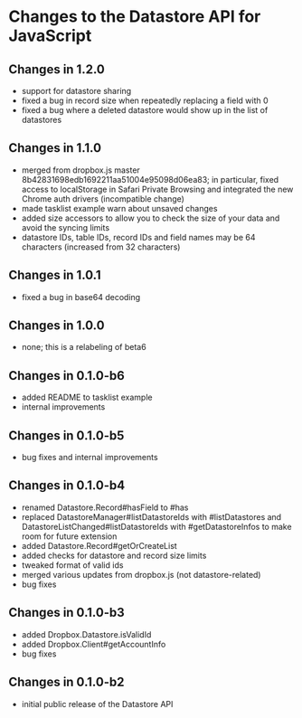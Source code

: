 Changes to the Datastore API for JavaScript
===========================================


Changes in 1.2.0
----------------
- support for datastore sharing
- fixed a bug in record size when repeatedly replacing a field with 0
- fixed a bug where a deleted datastore would show up in the list of datastores

Changes in 1.1.0
----------------
- merged from dropbox.js master 8b42831698edb1692211aa51004e95098d06ea83;
  in particular, fixed access to localStorage in Safari Private Browsing
  and integrated the new Chrome auth drivers (incompatible change)
- made tasklist example warn about unsaved changes
- added size accessors to allow you to check the size of your data and avoid
  the syncing limits
- datastore IDs, table IDs, record IDs and field names may be 64 characters
  (increased from 32 characters)

Changes in 1.0.1
----------------
- fixed a bug in base64 decoding

Changes in 1.0.0
----------------
- none; this is a relabeling of beta6

Changes in 0.1.0-b6
-------------------
- added README to tasklist example
- internal improvements

Changes in 0.1.0-b5
-------------------
- bug fixes and internal improvements

Changes in 0.1.0-b4
-------------------
- renamed Datastore.Record#hasField to #has
- replaced DatastoreManager#listDatastoreIds with #listDatastores and
  DatastoreListChanged#listDatastoreIds with #getDatastoreInfos to make room for
  future extension
- added Datastore.Record#getOrCreateList
- added checks for datastore and record size limits
- tweaked format of valid ids
- merged various updates from dropbox.js (not datastore-related)
- bug fixes

Changes in 0.1.0-b3
-------------------
- added Dropbox.Datastore.isValidId
- added Dropbox.Client#getAccountInfo
- bug fixes

Changes in 0.1.0-b2
-------------------
- initial public release of the Datastore API
